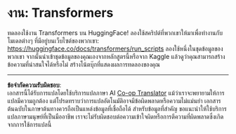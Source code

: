 <!--
CO_OP_TRANSLATOR_METADATA:
{
  "original_hash": "177f3ea3995d725e6f9f5c66af16edcd",
  "translation_date": "2025-08-29T09:21:20+00:00",
  "source_file": "lessons/5-NLP/18-Transformers/assignment.md",
  "language_code": "th"
}
-->
# งาน: Transformers

ทดลองใช้งาน Transformers บน HuggingFace! ลองใช้สคริปต์ที่พวกเขาให้มาเพื่อทำงานกับโมเดลต่างๆ ที่มีอยู่บนเว็บไซต์ของพวกเขา: https://huggingface.co/docs/transformers/run_scripts ลองใช้หนึ่งในชุดข้อมูลของพวกเขา จากนั้นนำเข้าชุดข้อมูลของคุณเองจากหลักสูตรนี้หรือจาก Kaggle แล้วดูว่าคุณสามารถสร้างข้อความที่น่าสนใจได้หรือไม่ สร้างโน้ตบุ๊กที่แสดงผลการทดลองของคุณ

---

**ข้อจำกัดความรับผิดชอบ**:  
เอกสารนี้ได้รับการแปลโดยใช้บริการแปลภาษา AI [Co-op Translator](https://github.com/Azure/co-op-translator) แม้ว่าเราจะพยายามให้การแปลมีความถูกต้อง แต่โปรดทราบว่าการแปลอัตโนมัติอาจมีข้อผิดพลาดหรือความไม่แม่นยำ เอกสารต้นฉบับในภาษาต้นทางควรถือเป็นแหล่งข้อมูลที่เชื่อถือได้ สำหรับข้อมูลที่สำคัญ ขอแนะนำให้ใช้บริการแปลภาษามนุษย์ที่เป็นมืออาชีพ เราจะไม่รับผิดชอบต่อความเข้าใจผิดหรือการตีความที่ผิดพลาดซึ่งเกิดจากการใช้การแปลนี้